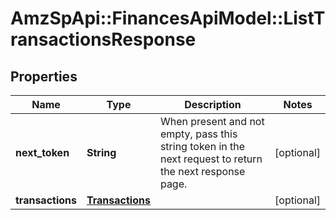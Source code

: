 # AmzSpApi::FinancesApiModel::ListTransactionsResponse

## Properties
Name | Type | Description | Notes
------------ | ------------- | ------------- | -------------
**next_token** | **String** | When present and not empty, pass this string token in the next request to return the next response page. | [optional] 
**transactions** | [**Transactions**](Transactions.md) |  | [optional] 


